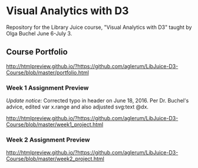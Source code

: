 Visual Analytics with D3
=========================

Repository for the Library Juice course, "Visual Analytics with D3" taught by Olga Buchel June 6-July 3.

## Course Portfolio

http://htmlpreview.github.io/?https://github.com/aglerum/LibJuice-D3-Course/blob/master/portfolio.html


### Week 1 Assignment Preview

_Update notice:_ Corrected typo in header on June 18, 2016. Per Dr. Buchel's advice, edited var x.range and also adjusted svg:text @dx.

http://htmlpreview.github.io/?https://github.com/aglerum/LibJuice-D3-Course/blob/master/week1_project.html

### Week 2 Assignment Preview

http://htmlpreview.github.io/?https://github.com/aglerum/LibJuice-D3-Course/blob/master/week2_project.html
